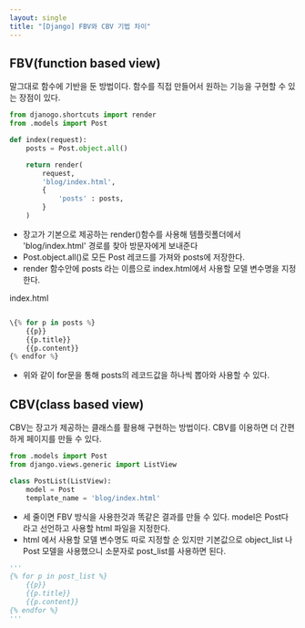 ```yaml
---
layout: single
title: "[Django] FBV와 CBV 기법 차이"
---
```


## FBV(function based view)
말그대로 함수에 기반을 둔 방법이다. 함수를 직접 만들어서 원하는 기능을 구현할 수 있는 장점이 있다.

```python
from djanogo.shortcuts import render
from .models import Post

def index(request):
    posts = Post.object.all()

    return render(
        request,
        'blog/index.html',
        {
            'posts' : posts,
        }
    )
```

* 장고가 기본으로 제공하는 render()함수를 사용해 템플릿폴더에서 'blog/index.html' 경로를 찾아 방문자에게 보내준다
* Post.object.all()로 모든 Post 레코드를 가져와 posts에 저장한다.
* render 함수안에 posts 라는 이름으로 index.html에서 사용할 모델 변수명을 지정한다.

index.html

```python

\{% for p in posts %}
    {{p}}
    {{p.title}}
    {{p.content}}
{% endfor %}

```
* 위와 같이 for문을 통해 posts의 레코드값을 하나씩 뽑아와 사용할 수 있다.

## CBV(class based view)
CBV는 장고가 제공하는 클래스를 활용해 구현하는 방법이다. CBV를 이용하면 더 간편하게 페이지를 만들 수 있다.

```python
from .models import Post
from django.views.generic import ListView

class PostList(ListView):
    model = Post
    template_name = 'blog/index.html'
```

* 세 줄이면 FBV 방식을 사용한것과 똑같은 결과를 만들 수 있다. model은 Post다 라고 선언하고 사용할 html 파일을 지정한다. 
* html 에서 사용할 모델 변수명도 따로 지정할 순 있지만 기본값으로 object_list 나 Post 모델을 사용했으니 소문자로 post_list를 사용하면 된다.

```python
'''
{% for p in post_list %}
    {{p}}
    {{p.title}}
    {{p.content}}
{% endfor %}
'''
```
